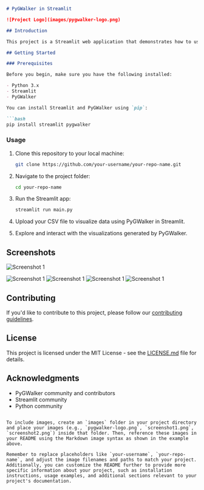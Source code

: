 
```markdown
# PyGWalker in Streamlit

![Project Logo](images/pygwalker-logo.png)

## Introduction

This project is a Streamlit web application that demonstrates how to use [PyGWalker](https://github.com/your-username/pygwalker), a Python library for data visualization. With PyGWalker, you can easily create interactive and informative visualizations for your data.

## Getting Started

### Prerequisites

Before you begin, make sure you have the following installed:

- Python 3.x
- Streamlit
- PyGWalker

You can install Streamlit and PyGWalker using `pip`:

```bash
pip install streamlit pygwalker
```

### Usage

1. Clone this repository to your local machine:

   ```bash
   git clone https://github.com/your-username/your-repo-name.git
   ```

2. Navigate to the project folder:

   ```bash
   cd your-repo-name
   ```

3. Run the Streamlit app:

   ```bash
   streamlit run main.py
   ```

4. Upload your CSV file to visualize data using PyGWalker in Streamlit.

5. Explore and interact with the visualizations generated by PyGWalker.

## Screenshots

![Screenshot 1]([images/screenshot1.png](https://github.com/rania-hossam/ST_GYWALKER_APP/blob/main/images/6.png))

![Screenshot 1]([images/screenshot1.png](https://github.com/rania-hossam/ST_GYWALKER_APP/blob/main/images/7.png))
![Screenshot 1]([images/screenshot1.png](https://github.com/rania-hossam/ST_GYWALKER_APP/blob/main/images/5.png))
![Screenshot 1]([images/screenshot1.png](https://github.com/rania-hossam/ST_GYWALKER_APP/blob/main/images/3.png))
![Screenshot 1]([images/screenshot1.png](https://github.com/rania-hossam/ST_GYWALKER_APP/blob/main/images/2.png))

## Contributing

If you'd like to contribute to this project, please follow our [contributing guidelines](CONTRIBUTING.md).

## License

This project is licensed under the MIT License - see the [LICENSE.md](LICENSE.md) file for details.

## Acknowledgments

- PyGWalker community and contributors
- Streamlit community
- Python community

```

To include images, create an `images` folder in your project directory and place your images (e.g., `pygwalker-logo.png`, `screenshot1.png`, `screenshot2.png`) inside that folder. Then, reference these images in your README using the Markdown image syntax as shown in the example above.

Remember to replace placeholders like `your-username`, `your-repo-name`, and adjust the image filenames and paths to match your project. Additionally, you can customize the README further to provide more specific information about your project, such as installation instructions, usage examples, and additional sections relevant to your project's documentation.
